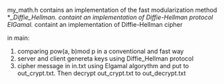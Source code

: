 my_math.h contains an implementation of the fast modularization method
***_Diffie_Hellman.* containt an implementation of Diffie-Hellman protocol
ElGamal.* containt an implementation of Diffie-Hellman cipher

in main:
1. comparing pow(a, b)mod p in a conventional and fast way
2. server and client genereta keys using Diffie_Hellman protocol
3. cipher message in in.txt using Elgamal algorythm and put to out_crypt.txt. 
   Then decrypt out_crypt.txt to out_decrypt.txt
